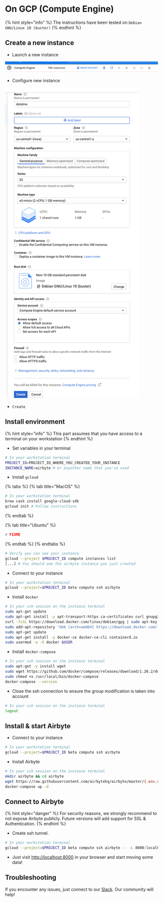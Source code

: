 # On GCP \(Compute Engine\)

{% hint style="info" %}
The instructions have been tested on `Debian GNU/Linux 10 (buster)`
{% endhint %}

## Create a new instance

* Launch a new instance

![](../../.gitbook/assets/gcp_ce_launch%20%281%29.png)

* Configure new instance

![](../../.gitbook/assets/gcp_ce_configure%20%281%29.png)

* `Create`

## Install environment

{% hint style="info" %}
This part assumes that you have access to a terminal on your workstation
{% endhint %}

* Set variables in your terminal

```bash
# In your workstation terminal
PROJECT_ID=PROJECT_ID_WHERE_YOU_CREATED_YOUR_INSTANCE
INSTANCE_NAME=airbyte # or anyother name that you've used
```

* Install `gcloud`

{% tabs %}
{% tab title="MacOS" %}
```bash
# In your workstation terminal
brew cask install google-cloud-sdk
gcloud init # Follow instructions
```
{% endtab %}

{% tab title="Ubuntu" %}
```bash
# FIXME
```
{% endtab %}
{% endtabs %}

```bash
# Verify you can see your instance
gcloud --project $PROJECT_ID compute instances list
[...] # You should see the airbyte instance you just created
```

* Connect to your instance

```bash
# In your workstation terminal
gcloud --project=$PROJECT_ID beta compute ssh airbyte
```

* Install `docker`

```bash
# In your ssh session on the instance terminal
sudo apt-get update
sudo apt-get install -y apt-transport-https ca-certificates curl gnupg2 software-properties-common
curl -fsSL https://download.docker.com/linux/debian/gpg | sudo apt-key add --
sudo add-apt-repository "deb [arch=amd64] https://download.docker.com/linux/debian buster stable"
sudo apt-get update
sudo apt-get install -y docker-ce docker-ce-cli containerd.io
sudo usermod -a -G docker $USER
```

* Install `docker-compose`

```bash
# In your ssh session on the instance terminal
sudo apt-get -y install wget
sudo wget https://github.com/docker/compose/releases/download/1.26.2/docker-compose-$(uname -s)-$(uname -m) -O /usr/local/bin/docker-compose
sudo chmod +x /usr/local/bin/docker-compose
docker-compose --version
```

* Close the ssh connection to ensure the group modification is taken into account

```bash
# In your ssh session on the instance terminal
logout
```

## Install & start Airbyte

* Connect to your instance

```bash
# In your workstation terminal
gcloud --project=$PROJECT_ID beta compute ssh airbyte
```

* Install Airbyte

```bash
# In your ssh session on the instance terminal
mkdir airbyte && cd airbyte
wget https://raw.githubusercontent.com/airbytehq/airbyte/master/{.env,docker-compose.yaml}
docker-compose up -d
```

## Connect to Airbyte

{% hint style="danger" %}
For security reasons, we strongly recommend to not expose Airbyte publicly. Future versions will add support for SSL & Authentication.
{% endhint %}

* Create ssh tunnel.

```bash
# In your workstation terminal
gcloud --project=$PROJECT_ID beta compute ssh airbyte -- -L 8000:localhost:8000 -L 8001:localhost:8001 -N -f
```

* Just visit [http://localhost:8000](http://localhost:8000) in your browser and start moving some data!

## Troubleshooting

If you encounter any issues, just connect to our [Slack](https://slack.airbyte.io). Our community will help!

